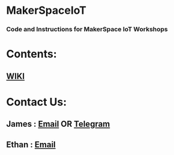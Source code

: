 # MakerSpaceIoT
### Code and Instructions for MakerSpace IoT Workshops

# Contents: 
## [WIKI](https://github.com/Coderkido/MakerSpaceIoT/wiki)

# Contact Us:
## James : [Email](jgrrule@gmail.com) OR [Telegram](https://telegram.me/jgrrule)
## Ethan : [Email](WhatsyouremailEthan) 


